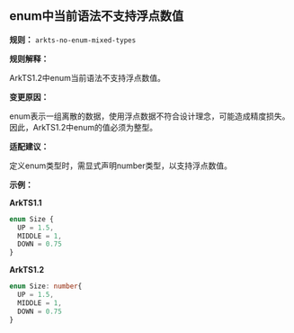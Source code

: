 ## enum中当前语法不支持浮点数值

**规则：** `arkts-no-enum-mixed-types`

**规则解释：**

ArkTS1.2中enum当前语法不支持浮点数值。

**变更原因：**
 
enum表示一组离散的数据，使用浮点数据不符合设计理念，可能造成精度损失。因此，ArkTS1.2中enum的值必须为整型。

**适配建议：**

定义enum类型时，需显式声明number类型，以支持浮点数值。

**示例：**

**ArkTS1.1**

```typescript
enum Size {
  UP = 1.5,
  MIDDLE = 1,
  DOWN = 0.75
}
```

**ArkTS1.2**

```typescript
enum Size: number{ 
  UP = 1.5,
  MIDDLE = 1,
  DOWN = 0.75
}
```